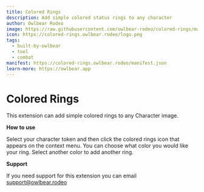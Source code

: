 ```yaml
---
title: Colored Rings
description: Add simple colored status rings to any character
author: Owlbear Rodeo
image: https://raw.githubusercontent.com/owlbear-rodeo/colored-rings/main/docs/header.jpg
icon: https://colored-rings.owlbear.rodeo/logo.png
tags:
  - built-by-owlbear
  - tool
  - combat
manifest: https://colored-rings.owlbear.rodeo/manifest.json
learn-more: https://owlbear.app
---
```


# Colored Rings

This extension can add simple colored rings to any Character image.

**How to use**

Select your character token and then click the colored rings icon that appears on the context menu. You can choose what color you would like your ring. Select another color to add another ring.

**Support**

If you need support for this extension you can email <support@owlbear.rodeo>
